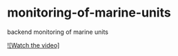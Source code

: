# monitoring-of-marine-units
backend monitoring of marine units

[![Watch the video]](https://www.youtube.com/watch?v=BxgV89NuF4I)
